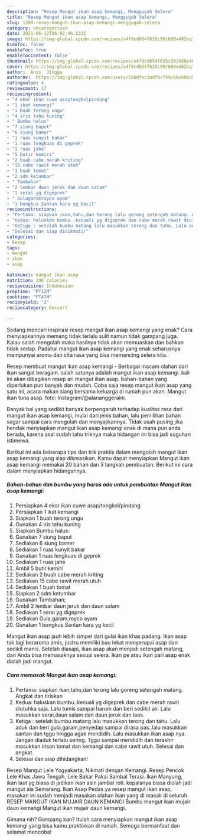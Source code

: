 ```yaml
---
description: "Resep Mangut ikan asap kemangi, Menggugah Selera"
title: "Resep Mangut ikan asap kemangi, Menggugah Selera"
slug: 1280-resep-mangut-ikan-asap-kemangi-menggugah-selera
category: Uncategorized
date: 2021-06-12T06:02:46.533Z
image: https://img-global.cpcdn.com/recipes/a4f9cd654f635c99/680x482cq70/mangut-ikan-asap-kemangi-foto-resep-utama.jpg
hideToc: false
enableToc: true
enableTocContent: false
thumbnail: https://img-global.cpcdn.com/recipes/a4f9cd654f635c99/680x482cq70/mangut-ikan-asap-kemangi-foto-resep-utama.jpg
cover: https://img-global.cpcdn.com/recipes/a4f9cd654f635c99/680x482cq70/mangut-ikan-asap-kemangi-foto-resep-utama.jpg
author:  Anis_ Jingga
authorAv:  https://img-global.cpcdn.com/users/5508fec3adf8c759/60x60cq50/avatar.jpg
ratingvalue: 4
reviewcount: 17
recipeingredient:
- "4 ekor ikan cuwe asaptongkolpindang"
- "1 ikat kemangi"
- "1 buah terong ungu"
- "4 iris tahu kuning"
- " Bumbu halus"
- "7 siung baput"
- "6 siung bamer"
- "1 ruas kunyit bakar"
- "1 ruas lengkuas di geprek"
- "1 ruas jahe"
- "5 butir kemiri"
- "2 buah cabe merah kriting"
- "15 cabe rawit merah utuh"
- "1 buah tomat"
- "2 sdm ketumbar"
- " Tambahan"
- "2 lembar daun jeruk dan daun salam"
- "1 serai yg digeprek"
- " Gulagaramroyco ayam"
- "1 bungkus Santan kara yg kecil"
recipeinstructions:
- "Pertama: siapkan ikan,tahu,dan terong lalu goreng setengah matang. Angkat dan tiriskan"
- "Kedua: haluskan bumbu..kecuali yg digeprek dan cabe merah rawit diutuhka saja. Lalu tumis sampai harum dan beri sedikit air. Lalu masukkan serai,daun salam dan daun jeruk dan laos."
- "Ketiga : setelah bumbu matang lalu masukkan terong dan tahu. Lalu aduk dan beri gula,garam,penyedap sampai dirasa pas..lalu masukkan santan dan tggu hingga agak mendidih. Lalu masukkan ikan asap nya. Jangan diaduk terlalu sering. Tggu sampai mendidih dan terakhir masukkan irisan tomat dan kemangi dan cabe rawit utuh. Selesai dan angkat."
- "Selesai dan siap dinikmati!"
categories:
- Resep
tags:
- mangut
- ikan
- asap

katakunci: mangut ikan asap 
nutrition: 296 calories
recipecuisine: Indonesian
preptime: "PT12M"
cooktime: "PT47M"
recipeyield: "2"
recipecategory: Dessert

---
```



Sedang mencari inspirasi resep mangut ikan asap kemangi yang enak? Cara menyiapkannya memang tidak terlalu sulit namun tidak gampang juga. Kalau salah mengolah maka hasilnya tidak akan memuaskan dan bahkan tidak sedap. Padahal mangut ikan asap kemangi yang enak seharusnya mempunyai aroma dan cita rasa yang bisa memancing selera kita.


Resep membuat mangut ikan asap kemangi - Berbagai macam olahan dari ikan sangat beragam. salah satunya adalah mangut ikan asap kemangi. kali ini akan dibagikan resep ari mangut ikan asap. bahan-bahan yang diperlukan pun banyak dan mudah. Coba saja resep mangut ikan asap yang satu ini, acara makan siang bersama keluarga di rumah pun akan. Mangut ikan tuna asap. foto: Instagram/@alananggeraini.

Banyak hal yang sedikit banyak berpengaruh terhadap kualitas rasa dari mangut ikan asap kemangi, mulai dari jenis bahan, lalu pemilihan bahan segar sampai cara mengolah dan menyajikannya. Tidak usah pusing jika hendak menyiapkan mangut ikan asap kemangi enak di mana pun anda berada, karena asal sudah tahu triknya maka hidangan ini bisa jadi suguhan istimewa.


Berikut ini ada beberapa tips dan trik praktis dalam mengolah mangut ikan asap kemangi yang siap dikreasikan. Kamu dapat menyiapkan Mangut ikan asap kemangi memakai 20 bahan dan 3 langkah pembuatan. Berikut ini cara dalam menyiapkan hidangannya.

<!--inarticleads1-->

##### Bahan-bahan dan bumbu yang harus ada untuk pembuatan Mangut ikan asap kemangi:

1. Persiapkan 4 ekor ikan cuwe asap/tongkol/pindang
1. Persiapkan 1 ikat kemangi
1. Siapkan 1 buah terong ungu
1. Gunakan 4 iris tahu kuning
1. Siapkan  Bumbu halus:
1. Gunakan 7 siung baput
1. Sediakan 6 siung bamer
1. Sediakan 1 ruas kunyit bakar
1. Gunakan 1 ruas lengkuas di geprek
1. Sediakan 1 ruas jahe
1. Ambil 5 butir kemiri
1. Sediakan 2 buah cabe merah kriting
1. Sediakan 15 cabe rawit merah utuh
1. Sediakan 1 buah tomat
1. Siapkan 2 sdm ketumbar
1. Gunakan  Tambahan;
1. Ambil 2 lembar daun jeruk dan daun salam
1. Sediakan 1 serai yg digeprek
1. Sediakan  Gula,garam,royco ayam
1. Gunakan 1 bungkus Santan kara yg kecil


Mangut ikan asap jauh lebih simpel dari gulai ikan khas padang. Ikan asap tak lagi beraroma amis, justru memiliki bau lekat menyerupai asap dan sedikit manis. Setelah diasapi, ikan asap akan menjadi setengah matang, dan Anda bisa memasaknya sesuai selera. Ikan pe atau ikan pari asap enak diolah jadi mangut. 

<!--inarticleads2-->

##### Cara memasak Mangut ikan asap kemangi:

1. Pertama: siapkan ikan,tahu,dan terong lalu goreng setengah matang. Angkat dan tiriskan
1. Kedua: haluskan bumbu..kecuali yg digeprek dan cabe merah rawit diutuhka saja. Lalu tumis sampai harum dan beri sedikit air. Lalu masukkan serai,daun salam dan daun jeruk dan laos.
1. Ketiga : setelah bumbu matang lalu masukkan terong dan tahu. Lalu aduk dan beri gula,garam,penyedap sampai dirasa pas..lalu masukkan santan dan tggu hingga agak mendidih. Lalu masukkan ikan asap nya. Jangan diaduk terlalu sering. Tggu sampai mendidih dan terakhir masukkan irisan tomat dan kemangi dan cabe rawit utuh. Selesai dan angkat.
1. Selesai dan siap dihidangkan!

Resep Mangut Lele Yogyakarta, Nikmati dengan Kemangi. Resep Pencok Lele Khas Jawa Tengah, Lele Bakar Pakai Sambal Terasi. Ikan Manyung, ikan laut yg biasa di jadikan ikan asin jambal roti. kepalanya biasa diolah jadi mangut ala Semarang. Ikan Asap Pedas.ya resep mangut ikan asap, masakan ini sudah menjadi masakan olahan ikan yang di masak di seluruh. RESEP MANGUT IKAN MUJAIR DAUN KEMANGI Bumbu mangut ikan mujair daun kemangi Mangut ikan mujair daun kemangi. 

Gimana nih? Gampang kan? Itulah cara menyiapkan mangut ikan asap kemangi yang bisa kamu praktikkan di rumah. Semoga bermanfaat dan selamat mencoba!
